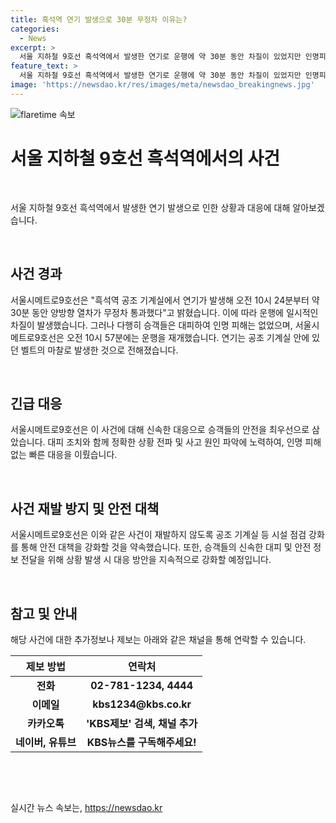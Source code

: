 ```yaml
---
title: 흑석역 연기 발생으로 30분 무정차 이유는?
categories:
  - News
excerpt: >
  서울 지하철 9호선 흑석역에서 발생한 연기로 운행에 약 30분 동안 차질이 있었지만 인명피해는 없었습니다. 서울시메트로는 연기가 발생한 원인을 벨트 마찰로 확인했고, 운행은 10시 57분에 재개되었습니다. 승객들은 대피하며 안전을 유지했으며, 추가 정보는 KBS뉴스를 통해 확인할 수 있습니다. (150자)
feature_text: >
  서울 지하철 9호선 흑석역에서 발생한 연기로 운행에 약 30분 동안 차질이 있었지만 인명피해는 없었습니다. 서울시메트로는 연기가 발생한 원인을 벨트 마찰로 확인했고, 운행은 10시 57분에 재개되었습니다. 승객들은 대피하며 안전을 유지했으며, 추가 정보는 KBS뉴스를 통해 확인할 수 있습니다. (150자)
image: 'https://newsdao.kr/res/images/meta/newsdao_breakingnews.jpg'
---
```


<p><img src="https://newsdao.kr/res/images/meta/newsdao_breakingnews.jpg" alt="flaretime 속보" /></p>

<h1>서울 지하철 9호선 흑석역에서의 사건</h1>

<p data-ke-size="size16">&nbsp;</p>

<p>서울 지하철 9호선 흑석역에서 발생한 연기 발생으로 인한 상황과 대응에 대해 알아보겠습니다.</p>

<p data-ke-size="size16">&nbsp;</p>

<h2 data-ke-size="size26">사건 경과</h2>

<p data-ke-size="size16">서울시메트로9호선은 "흑석역 공조 기계실에서 연기가 발생해 오전 10시 24분부터 약 30분 동안 양방향 열차가 무정차 통과했다"고 밝혔습니다. 이에 따라 운행에 일시적인 차질이 발생했습니다. 그러나 다행히 승객들은 대피하여 인명 피해는 없었으며, 서울시메트로9호선은 오전 10시 57분에는 운행을 재개했습니다. 연기는 공조 기계실 안에 있던 벨트의 마찰로 발생한 것으로 전해졌습니다.</p>

<p data-ke-size="size16">&nbsp;</p>

<h2 data-ke-size="size26">긴급 대응</h2>

<p data-ke-size="size16">서울시메트로9호선은 이 사건에 대해 신속한 대응으로 승객들의 안전을 최우선으로 삼았습니다. 대피 조치와 함께 정확한 상황 전파 및 사고 원인 파악에 노력하여, 인명 피해 없는 빠른 대응을 이뤘습니다.</p>

<p data-ke-size="size16">&nbsp;</p>

<h2 data-ke-size="size26">사건 재발 방지 및 안전 대책</h2>

<p data-ke-size="size16">서울시메트로9호선은 이와 같은 사건이 재발하지 않도록 공조 기계실 등 시설 점검 강화를 통해 안전 대책을 강화할 것을 약속했습니다. 또한, 승객들의 신속한 대피 및 안전 정보 전달을 위해 상황 발생 시 대응 방안을 지속적으로 강화할 예정입니다.</p>

<p data-ke-size="size16">&nbsp;</p>

<h2 data-ke-size="size26">참고 및 안내</h2>

<p data-ke-size="size16">해당 사건에 대한 추가정보나 제보는 아래와 같은 채널을 통해 연락할 수 있습니다.</p>

<table>
    <thead>
        <tr>
            <th style="text-align: center;"><b>제보 방법</b></th>
            <th style="text-align: center;"><b>연락처</b></th>
        </tr>
    </thead>
    <tbody>
        <tr>
            <td style="text-align: center; height: 17px;"><b>전화</b></td>
            <td style="text-align: center; height: 17px;"><b>02-781-1234, 4444</b></td>
        </tr>
        <tr>
            <td style="text-align: center; height: 17px;"><b>이메일</b></td>
            <td style="text-align: center; height: 17px;"><b>kbs1234@kbs.co.kr</b></td>
        </tr>
        <tr>
            <td style="text-align: center; height: 17px;"><b>카카오톡</b></td>
            <td style="text-align: center; height: 17px;"><b>'KBS제보' 검색, 채널 추가</b></td>
        </tr>
        <tr>
            <td style="text-align: center; height: 17px;"><b>네이버, 유튜브</b></td>
            <td style="text-align: center; height: 17px;"><b>KBS뉴스를 구독해주세요!</b></td>
        </tr>
    </tbody>
</table>

<p data-ke-size="size16">&nbsp;</p>

<p data-ke-size="size16">&nbsp;</p>
실시간 뉴스 속보는, <a href="https://newsdao.kr" rel="dofollow">https://newsdao.kr</a>


